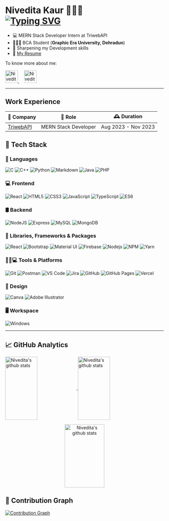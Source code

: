 # Nivedita Kaur 👩🏻‍💻 <br>[![Typing SVG](https://readme-typing-svg.demolab.com?font=Fragment+Mono&weight=500&size=20&pause=1000&color=3547D4&random=false&width=435&lines=Full+Stack+Developer;Graphic+Designer)](https://git.io/typing-svg)

- 💻 MERN Stack Developer Intern at TriwebAPI
- 👩🏻‍🎓 BCA Student (**Graphic Era University, Dehradun**)
- 🧠 Sharpening my Development skills
- 📜 [My Resume](https://acrobat.adobe.com/link/review?uri=urn:aaid:scds:US:48580d63-f5ca-4bc2-b97a-1cdc87bdb779)

To know more about me:

<div>
<a href="mailto:niveditakaur5244@gmail.com">
  <img alt="Nivedita's Email" height="40px" src="https://user-images.githubusercontent.com/85930567/175770833-302b4ef2-faeb-421f-88eb-744737a4ad74.png"/>
</a>  &nbsp; &nbsp;
<a href="https://www.linkedin.com/in/niveditakaur/">
  <img alt="Nivedita's Linkedin" height="40px" src="https://user-images.githubusercontent.com/85930567/175769904-8f101a4f-5415-4855-83d8-11e8c1ee37b1.png"/>
</a>
</div>

---

## Work Experience

| 🏢 Company                          | 💼 Role              | 🕰️ Duration         |
| ----------------------------------- | -------------------- | ------------------- |
| [TriwebAPI](https://triwebapi.com/) | MERN Stack Developer | Aug 2023 - Nov 2023 |

## 🌟 Tech Stack

### 📝 Languages

![C](https://img.shields.io/badge/C-00599C?style=for-the-badge&logo=c&logoColor=white)
![C++](https://img.shields.io/badge/C%2B%2B-00599C?style=for-the-badge&logo=c%2B%2B&logoColor=white)
![Python](https://img.shields.io/badge/Python-FFD43B?style=for-the-badge&logo=python&logoColor=306998)
![Markdown](https://img.shields.io/badge/markdown-%23000000.svg?style=for-the-badge&logo=markdown&logoColor=white)
![Java](https://img.shields.io/badge/Java-ED8B00?style=for-the-badge&logo=java&logoColor=white)
![PHP](https://img.shields.io/badge/PHP-777BB4?style=for-the-badge&logo=php&logoColor=white)

### 💻 Frontend

![React](https://img.shields.io/badge/React-61DAFB?style=for-the-badge&logo=react&logoColor=white)
![HTML5](https://img.shields.io/badge/HTML5-E34F26?style=for-the-badge&logo=html5&logoColor=white)
![CSS3](https://img.shields.io/badge/CSS3-1572B6?style=for-the-badge&logo=css3&logoColor=white)
![JavaScript](https://img.shields.io/badge/JavaScript-323330?style=for-the-badge&logo=javascript&logoColor=F7DF1E)
![TypeScript](https://img.shields.io/badge/TypeScript-%23007ACC.svg?style=for-the-badge&logo=typescript&logoColor=white)
![ES6](https://img.shields.io/badge/ES6-F7DF1E?style=for-the-badge&logo=javascript&logoColor=white)

### 🛢️ Backend

![NodeJS](https://img.shields.io/badge/node.js-6DA55F?style=for-the-badge&logo=node.js&logoColor=white)
![Express](https://img.shields.io/badge/express-%23404d59.svg?style=for-the-badge&logo=express&logoColor=white)
![MySQL](https://img.shields.io/badge/mysql-%2300f.svg?style=for-the-badge&logo=mysql&logoColor=white)
![MongoDB](https://img.shields.io/badge/mongodb-%234ea94b.svg?style=for-the-badge&logo=mongodb&logoColor=white)

### 🧩 Libraries, Frameworks & Packages

![React](https://img.shields.io/badge/React-20232A?style=for-the-badge&logo=react&logoColor=61DAFB)
![Bootstrap](https://img.shields.io/badge/Bootstrap-563D7C?style=for-the-badge&logo=bootstrap&logoColor=white)
![Material UI](https://img.shields.io/badge/Material--UI-0081CB?style=for-the-badge&logo=material-ui&logoColor=white)
![Firebase](https://img.shields.io/badge/firebase-%23039BE5.svg?style=for-the-badge&logo=firebase)
![Nodejs](https://img.shields.io/badge/Node.js-339933?style=for-the-badge&logo=nodedotjs&logoColor=white)
![NPM](https://img.shields.io/badge/npm-CB3837?style=for-the-badge&logo=npm&logoColor=white)
![Yarn](https://img.shields.io/badge/yarn-%232C8EBB.svg?style=for-the-badge&logo=yarn&logoColor=white)

### 👩🏻💻 Tools & Platforms

![Git](https://img.shields.io/badge/Git-F05032?style=for-the-badge&logo=git&logoColor=white)
![Postman](https://img.shields.io/badge/Postman-FF6C37?style=for-the-badge&logo=Postman&logoColor=white)
![VS Code](https://img.shields.io/badge/Visual_Studio_Code-0078D4?style=for-the-badge&logo=visual%20studio%20code&logoColor=white)
![Jira](https://img.shields.io/badge/jira-%230A0FFF.svg?style=for-the-badge&logo=jira&logoColor=white)
![GitHub](https://img.shields.io/badge/github-%23121011.svg?style=for-the-badge&logo=github&logoColor=white)
![GitHub Pages](https://img.shields.io/badge/GitHub_Pages-100000?style=for-the-badge&logo=github&logoColor=white)
![Vercel](https://img.shields.io/badge/Vercel-000000?style=for-the-badge&logo=vercel&logoColor=white)

### 🎨 Design

![Canva](https://img.shields.io/badge/Canva-%2300C4CC.svg?&style=for-the-badge&logo=Canva&logoColor=white)
![Adobe Illustrator](https://img.shields.io/badge/Adobe%20Illustrator-FF9A00?style=for-the-badge&logo=adobe%20illustrator&logoColor=white)

### 🖥️ Workspace

![Windows](https://img.shields.io/badge/Windows-0078D6?style=for-the-badge&logo=windows&logoColor=white)

---

## 📈 GitHub Analytics

<a href="https://github.com/niveditakaur">
  <img height=200 width="45%" align="center" src="https://github-readme-stats.vercel.app/api?username=niveditakaur&show_icons=true&include_all_commits=true&theme=buefy&hide_border=false" alt="Nivedita's github stats"/>
</a> 
<a href="https://github.com/niveditakaur">
    <img height=200 width="45%" align="center" src="https://github-readme-stats.vercel.app/api/top-langs?username=niveditakaur&layout=compact&theme=buefy&hide_border=false" alt="Nivedita's github stats"/>
</a>  
<p align="center">
<a href="https://github.com/niveditakaur">
    <img height=200 width="50%" align="center" src="https://github-readme-streak-stats.herokuapp.com/?user=niveditakaur&theme=buefy&hide_border=false" alt="Nivedita's github stats"/>
</a> 
</p>

## 🎡 Contribution Graph

<a href="https://github.com/niveditakaur">
  <img align="center" src="https://github-readme-activity-graph.vercel.app/graph?username=niveditakaur&theme=minimal&area=true&radius=14&title_color=9479dd&point=ff3860" alt="Contribution Graph"/>
</a>
